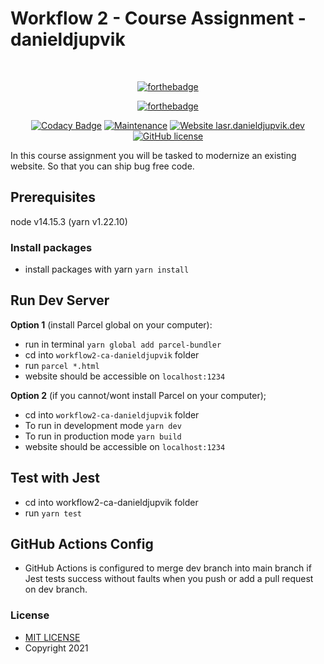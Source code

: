 # Workflow 2 - Course Assignment - danieldjupvik

<div align="center">
<br />

[![forthebadge](https://forthebadge.com/images/badges/made-with-typescript.svg)](https://lasr.danieldjupvik.dev/)
<br />

[![forthebadge](https://forthebadge.com/images/badges/built-with-love.svg)](https://lasr.danieldjupvik.dev/)
<br />

[![Codacy Badge](https://api.codacy.com/project/badge/Grade/5b677e607def4466b8084eb76be4f0d7)](https://google.no) [![Maintenance](https://img.shields.io/badge/Maintained%3F-yes-green.svg)](https://github.com/InternationalAdvice0/workflow2-ca-danieldjupvik/network/dependencies) [![Website lasr.danieldjupvik.dev](https://img.shields.io/website-up-down-green-red/http/shields.io.svg)](https://lasr.danieldjupvik.dev) [![GitHub license](https://img.shields.io/badge/license-MIT-blue.svg?style=flat-square)](https://github.com/InternationalAdvice0/workflow2-ca-danieldjupvik/blob/dev/LICENSE)

</div>

In this course assignment you will be tasked to modernize an existing website. So that you can ship bug free code.

## Prerequisites

node v14.15.3 (yarn v1.22.10)

### Install packages

- install packages with yarn `yarn install`

## Run Dev Server

**Option 1** (install Parcel global on your computer):

- run in terminal `yarn global add parcel-bundler`
- cd into `workflow2-ca-danieldjupvik` folder
- run `parcel *.html`
- website should be accessible on `localhost:1234`

**Option 2** (if you cannot/wont install Parcel on your computer);

- cd into `workflow2-ca-danieldjupvik` folder
- To run in development mode `yarn dev`
- To run in production mode `yarn build`
- website should be accessible on `localhost:1234`

## Test with Jest

- cd into workflow2-ca-danieldjupvik folder
- run `yarn test`

## GitHub Actions Config

- GitHub Actions is configured to merge dev branch into main branch if Jest tests success without faults when you push or add a pull request on dev branch.

### License

- [MIT LICENSE](https://opensource.org/licenses/MIT)
- Copyright 2021
